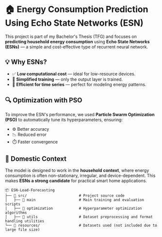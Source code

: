# 🏠 Energy Consumption Prediction Using Echo State Networks (ESN)

This project is part of my Bachelor's Thesis (TFG) and focuses on **predicting household energy consumption** using **Echo State Networks (ESNs)** — a simple and cost-effective type of recurrent neural network.

## 💡 Why ESNs?

- ✅ **Low computational cost** — ideal for low-resource devices.
- 🧠 **Simplified training** — only the output layer is trained.
- 🔁 **Efficient for time series** — perfect for modeling energy patterns.

## 🔍 Optimization with PSO

To improve the ESN's performance, we used **Particle Swarm Optimization (PSO)** to automatically tune its hyperparameters, ensuring:

- ⚙️ Better accuracy  
- 📉 Reduced error  
- ⏱️ Faster convergence  

## 🏡 Domestic Context

The model is designed to work in the **household context**, where energy consumption is often non-stationary, irregular, and device-dependent. This makes **ESNs a strong candidate** for practical smart home applications.

```## 📁 Structure
📦 ESN-Load-Forecasting
├── 📂 src/                        # Project source code
│   ├── 📂 main                    # Main training and evaluation scripts
│   ├── 📂 optimization            # Hyperparameter optimization algorithms
│   ├── 📂 utils                   # Dataset preprocessing and format handling utilities
└── 📂 resources/                  # Datasets used (not included due to large file size)

